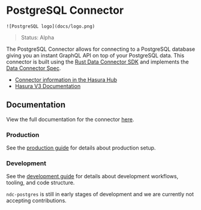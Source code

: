 # PostgreSQL Connector

`![PostgreSQL logo](docs/logo.png)`

> Status: Alpha

The PostgreSQL Connector allows for connecting to a PostgreSQL database giving you an instant GraphQL API on top of your PostgreSQL data.
This connector is built using the [Rust Data Connector SDK](https://github.com/hasura/ndc-hub#rusk-sdk) and implements the [Data Connector Spec](https://github.com/hasura/ndc-spec).

* [Connector information in the Hasura Hub](https://hasura.io/connectors/ndc-postgres)
* [Hasura V3 Documentation](https://hasura.io/docs/3.0)

## Documentation

View the full documentation for the connector [here](./docs/index.md).

### Production

See the [production guide](./docs/production.md) for details about production setup.

### Development

See the [development guide](./docs/development.md) for details about development workflows, tooling, and code structure.

`ndc-postgres` is still in early stages of development and we are currently not accepting contributions.
